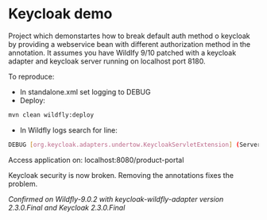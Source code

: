 # Keycloak demo

Project which demonstartes how to break default auth method o keycloak by providing a webservice bean with different authorization method in the annotation. It assumes you have Wildlfy 9/10 patched with a keycloak adapter and keycloak server running on localhost port 8180.

To reproduce:

  - In standalone.xml set logging to DEBUG
  -  Deploy:
```sh
mvn clean wildfly:deploy
```
  -  In Wildfly logs search for line: 
 
```sh
DEBUG [org.keycloak.adapters.undertow.KeycloakServletExtension] (ServerService Thread Pool -- 152) auth-method is not keycloak!
```

Access application on: 
localhost:8080/product-portal

Keycloak security is now broken. Removing the annotations fixes the problem.



*Confirmed on Wildfly-9.0.2 with keycloak-wildfly-adapter version 2.3.0.Final and Keycloak 2.3.0.Final*


